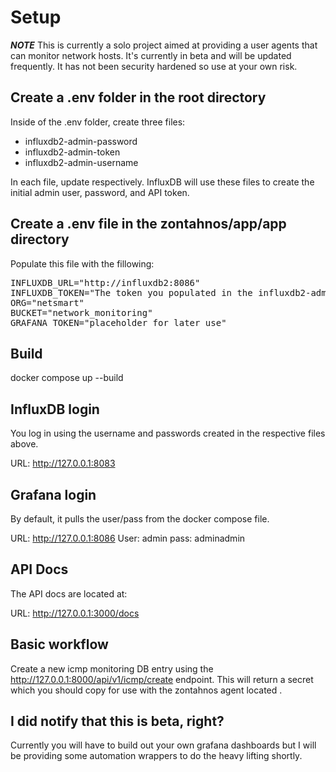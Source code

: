 # Setup
**_NOTE_** This is currently a solo project aimed at providing a user agents that can monitor network hosts. It's currently in beta and will be updated frequently. It has not been security hardened so use at your own risk. 

## Create a .env folder in the root directory
Inside of the .env folder, create three files:
-   influxdb2-admin-password
-   influxdb2-admin-token
-   influxdb2-admin-username

In each file, update respectively. InfluxDB will use these files to create the initial admin user, password, and API token. 

## Create a .env file in the zontahnos/app/app directory
Populate this file with the fillowing:

<pre>
INFLUXDB_URL="http://influxdb2:8086"
INFLUXDB_TOKEN="The token you populated in the influxdb2-admin-token file"
ORG="netsmart"
BUCKET="network_monitoring"
GRAFANA_TOKEN="placeholder for later use"
</pre>

## Build
docker compose up --build

## InfluxDB login
You log in using the username and passwords created in the respective files above. 

URL: http://127.0.0.1:8083

## Grafana login
By default, it pulls the user/pass from the docker compose file. 

URL: http://127.0.0.1:8086
User: admin
pass: adminadmin

## API Docs
The API docs are located at:

URL: http://127.0.0.1:3000/docs

## Basic workflow
Create a new icmp monitoring DB entry using the http://127.0.0.1:8000/api/v1/icmp/create endpoint. This will return a secret which you should copy for use with the zontahnos agent located <placeholder>.

## I did notify that this is beta, right? 
Currently you will have to build out your own grafana dashboards but I will be providing some automation wrappers to do the heavy lifting shortly. 